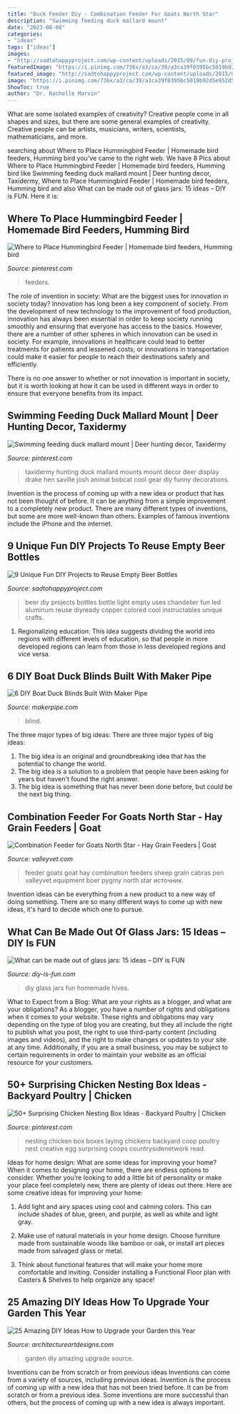 ```yaml
---
title: "Duck Feeder Diy - Combination Feeder For Goats North Star"
description: "Swimming feeding duck mallard mount"
date: "2023-08-08"
categories:
- "ideas"
tags: ["ideas"]
images:
- "http://sadtohappyproject.com/wp-content/uploads/2015/09/fun-diy-projects22.jpg"
featuredImage: "https://i.pinimg.com/736x/a3/ca/39/a3ca39f0395bc5019b92d5e952d53e93.jpg"
featured_image: "http://sadtohappyproject.com/wp-content/uploads/2015/09/fun-diy-projects22.jpg"
image: "https://i.pinimg.com/736x/a3/ca/39/a3ca39f0395bc5019b92d5e952d53e93.jpg"
ShowToc: true
author: "Dr. Rachelle Marvin"
---
```



What are some isolated examples of creativity?
Creative people come in all shapes and sizes, but there are some general examples of creativity. Creative people can be artists, musicians, writers, scientists, mathematicians, and more.

	

		
searching about Where to Place Hummingbird Feeder | Homemade bird feeders, Humming bird you've came to the right web. We have 8 Pics about Where to Place Hummingbird Feeder | Homemade bird feeders, Humming bird like Swimming feeding duck mallard mount | Deer hunting decor, Taxidermy, Where to Place Hummingbird Feeder | Homemade bird feeders, Humming bird and also What can be made out of glass jars: 15 ideas – DIY is FUN. Here it is:
		
    
## Where To Place Hummingbird Feeder | Homemade Bird Feeders, Humming Bird

<img loading=lazy src="https://i.pinimg.com/736x/08/97/b1/0897b14f8c60b657d1055e16aaee6e47.jpg" onerror="this.onerror=null;this.src='https://tse4.mm.bing.net/th?id=OIP.oGUO3Ejdv6dmsBPOUolwOwHaLH&amp;pid=15.1';" alt="Where to Place Hummingbird Feeder | Homemade bird feeders, Humming bird">

_Source: pinterest.com_

>feeders. 

	

The role of invention in society: What are the biggest uses for innovation in society today?
Innovation has long been a key component of society. From the development of new technology to the improvement of food production, innovation has always been essential in order to keep society running smoothly and ensuring that everyone has access to the basics. 
However, there are a number of other spheres in which innovation can be used in society. For example, innovations in healthcare could lead to better treatments for patients and lessened costs; or innovations in transportation could make it easier for people to reach their destinations safely and efficiently. 

There is no one answer to whether or not innovation is important in society, but it is worth looking at how it can be used in different ways in order to ensure that everyone benefits from its impact.

    
## Swimming Feeding Duck Mallard Mount | Deer Hunting Decor, Taxidermy

<img loading=lazy src="https://i.pinimg.com/736x/3d/69/db/3d69db82d4afe64a8bdccc0a66533957--mallard-ducks.jpg" onerror="this.onerror=null;this.src='https://tse4.mm.bing.net/th?id=OIP._hkAHb68ovC7-Mrr7KKK-AHaNK&amp;pid=15.1';" alt="Swimming feeding duck mallard mount | Deer hunting decor, Taxidermy">

_Source: pinterest.com_

>taxidermy hunting duck mallard mounts mount decor deer display drake hen saville josh animal bobcat cool gear diy funny decorations. 

	

Invention is the process of coming up with a new idea or product that has not been thought of before. It can be anything from a simple improvement to a completely new product. There are many different types of inventions, but some are more well-known than others. Examples of famous inventions include the iPhone and the internet.

    
## 9 Unique Fun DIY Projects To Reuse Empty Beer Bottles

<img loading=lazy src="http://sadtohappyproject.com/wp-content/uploads/2015/09/fun-diy-projects22.jpg" onerror="this.onerror=null;this.src='https://tse1.mm.bing.net/th?id=OIP.w8EStMUESrTu5S5sBFk3qQHaM9&amp;pid=15.1';" alt="9 Unique Fun DIY Projects to Reuse Empty Beer Bottles">

_Source: sadtohappyproject.com_

>beer diy projects bottles bottle light empty uses chandelier fun led aluminum reuse diyready copper colored cool instructables unique crafts. 

	

1. Regionalizing education: This idea suggests dividing the world into regions with different levels of education, so that people in more developed regions can learn from those in less developed regions and vice versa.

    
## 6 DIY Boat Duck Blinds Built With Maker Pipe

<img loading=lazy src="http://cdn.shopify.com/s/files/1/2707/6934/articles/diy-boat-blind-with-camo-covering_600x.jpg?v=1602889501" onerror="this.onerror=null;this.src='https://tse2.mm.bing.net/th?id=OIP.pyaYSbXI5OYisFdx3Pr5VgHaEI&amp;pid=15.1';" alt="6 DIY Boat Duck Blinds Built With Maker Pipe">

_Source: makerpipe.com_

>blind. 

	

The three major types of big ideas:
There are three major types of big ideas: 
1. The big idea is an original and groundbreaking idea that has the potential to change the world. 
2. The big idea is a solution to a problem that people have been asking for years but haven't found the right answer. 
3. The big idea is something that has never been done before, but could be the next big thing.

    
## Combination Feeder For Goats North Star - Hay Grain Feeders | Goat

<img loading=lazy src="https://www.valleyvet.com/group_images/38610_A.jpg" onerror="this.onerror=null;this.src='https://tse2.mm.bing.net/th?id=OIP.HnLGAiyLlxZ6yriTqOxFyAHaFm&amp;pid=15.1';" alt="Combination Feeder for Goats North Star - Hay Grain Feeders | Goat">

_Source: valleyvet.com_

>feeder goats goat hay combination feeders sheep grain cabras pen valleyvet equipment boer pygmy north star источник. 

	

Invention ideas can be everything from a new product to a new way of doing something. There are so many different ways to come up with new ideas, it's hard to decide which one to pursue.

    
## What Can Be Made Out Of Glass Jars: 15 Ideas – DIY Is FUN

<img loading=lazy src="https://diy-is-fun.com/wp-content/uploads/2015/04/041415_1701_Whatcanbema5.jpg" onerror="this.onerror=null;this.src='https://tse2.mm.bing.net/th?id=OIP.rOkmXfho4sZ1C8-Bp6WaqQHaJ4&amp;pid=15.1';" alt="What can be made out of glass jars: 15 ideas – DIY is FUN">

_Source: diy-is-fun.com_

>diy glass jars fun homemade hives. 

	

What to Expect from a Blog: What are your rights as a blogger, and what are your obligations?
As a blogger, you have a number of rights and obligations when it comes to your website. These rights and obligations may vary depending on the type of blog you are creating, but they all include the right to publish what you post, the right to use third-party content (including images and videos), and the right to make changes or updates to your site at any time. Additionally, if you are a small business, you may be subject to certain requirements in order to maintain your website as an official resource for your customers.

    
## 50+ Surprising Chicken Nesting Box Ideas - Backyard Poultry | Chicken

<img loading=lazy src="https://i.pinimg.com/736x/a3/ca/39/a3ca39f0395bc5019b92d5e952d53e93.jpg" onerror="this.onerror=null;this.src='https://tse1.mm.bing.net/th?id=OIP.mVe3YDlHNvZElJsOnsfaDQHaJ3&amp;pid=15.1';" alt="50+ Surprising Chicken Nesting Box Ideas - Backyard Poultry | Chicken">

_Source: pinterest.com_

>nesting chicken box boxes laying chickens backyard coop poultry nest creative egg surprising coops countrysidenetwork read. 

	

Ideas for home design: What are some ideas for improving your home?
When it comes to designing your home, there are endless options to consider. Whether you’re looking to add a little bit of personality or make your place feel completely new, there are plenty of ideas out there. Here are some creative ideas for improving your home: 
1. Add light and airy spaces using cool and calming colors. This can include shades of blue, green, and purple, as well as white and light gray.

2. Make use of natural materials in your home design. Choose furniture made from sustainable woods like bamboo or oak, or install art pieces made from salvaged glass or metal.

3. Think about functional features that will make your home more comfortable and inviting. Consider installing a Functional Floor plan with Casters & Shelves to help organize any space! 


    
## 25 Amazing DIY Ideas How To Upgrade Your Garden This Year

<img loading=lazy src="https://www.architectureartdesigns.com/wp-content/uploads/2014/02/1140.jpg" onerror="this.onerror=null;this.src='https://tse3.mm.bing.net/th?id=OIP.yzGUr_6P5i9dGxIEIh_HdwAAAA&amp;pid=15.1';" alt="25 Amazing DIY Ideas How to Upgrade your Garden this Year">

_Source: architectureartdesigns.com_

>garden diy amazing upgrade source. 

	

Inventions can be from scratch or from previous ideas
Inventions can come from a variety of sources, including previous ideas. Invention is the process of coming up with a new idea that has not been tried before. It can be from scratch or from a previous idea. Some inventions are more successful than others, but the process of coming up with a new idea is always important.

